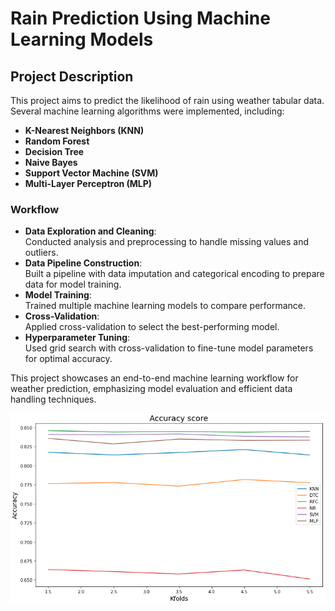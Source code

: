 # Rain Prediction Using Machine Learning Models

## Project Description
This project aims to predict the likelihood of rain using weather tabular data. Several machine learning algorithms were implemented, including:  
- **K-Nearest Neighbors (KNN)**  
- **Random Forest**  
- **Decision Tree**  
- **Naive Bayes**  
- **Support Vector Machine (SVM)**  
- **Multi-Layer Perceptron (MLP)**  

### Workflow
- **Data Exploration and Cleaning**:  
  Conducted analysis and preprocessing to handle missing values and outliers.  
- **Data Pipeline Construction**:  
  Built a pipeline with data imputation and categorical encoding to prepare data for model training.  
- **Model Training**:  
  Trained multiple machine learning models to compare performance.  
- **Cross-Validation**:  
  Applied cross-validation to select the best-performing model.  
- **Hyperparameter Tuning**:  
  Used grid search with cross-validation to fine-tune model parameters for optimal accuracy.  

This project showcases an end-to-end machine learning workflow for weather prediction, emphasizing model evaluation and efficient data handling techniques.

<p align="center">
    <img src="project.png" width="600px">
</p>
